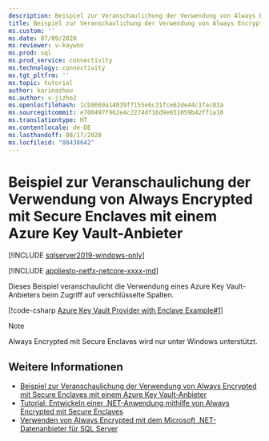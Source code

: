 ```yaml
---
description: Beispiel zur Veranschaulichung der Verwendung von Always Encrypted mit Secure Enclaves mit einem Azure Key Vault-Anbieter
title: Beispiel zur Veranschaulichung der Verwendung von Always Encrypted mit Secure Enclaves mit einem Azure Key Vault-Anbieter | Microsoft-Dokumentation
ms.custom: ''
ms.date: 07/09/2020
ms.reviewer: v-kaywon
ms.prod: sql
ms.prod_service: connectivity
ms.technology: connectivity
ms.tgt_pltfrm: ''
ms.topic: tutorial
author: karinazhou
ms.author: v-jizho2
ms.openlocfilehash: 1cb8669a14039f7155e6c31fce62de44c1fac03a
ms.sourcegitcommit: e700497f962e4c2274df16d9e651059b42ff1a10
ms.translationtype: HT
ms.contentlocale: de-DE
ms.lasthandoff: 08/17/2020
ms.locfileid: "88438642"
---
```

# <a name="example-demonstrating-use-of-azure-key-vault-provider-with-always-encrypted-enabled-with-secure-enclaves"></a>Beispiel zur Veranschaulichung der Verwendung von Always Encrypted mit Secure Enclaves mit einem Azure Key Vault-Anbieter

[!INCLUDE [sqlserver2019-windows-only](../../../includes/applies-to-version/sqlserver2019-windows-only.md)]

[!INCLUDE [appliesto-netfx-netcore-xxxx-md](../../../includes/appliesto-netfx-netcore-xxxx-md.md)]

Dieses Beispiel veranschaulicht die Verwendung eines Azure Key Vault-Anbieters beim Zugriff auf verschlüsselte Spalten.

[!code-csharp [Azure Key Vault Provider with Enclave Example#1](~/../sqlclient/doc/samples/AzureKeyVaultProviderWithEnclaveProviderExample.cs#1)]

> [!NOTE]
> Always Encrypted mit Secure Enclaves wird nur unter Windows unterstützt.

## <a name="see-also"></a>Weitere Informationen

- [Beispiel zur Veranschaulichung der Verwendung von Always Encrypted mit Secure Enclaves mit einem Azure Key Vault-Anbieter](azure-key-vault-example.md)
- [Tutorial: Entwickeln einer .NET-Anwendung mithilfe von Always Encrypted mit Secure Enclaves](tutorial-always-encrypted-enclaves-develop-net-apps.md)
- [Verwenden von Always Encrypted mit dem Microsoft .NET-Datenanbieter für SQL Server](sqlclient-support-always-encrypted.md)
